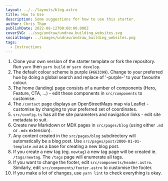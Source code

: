 ```yaml
---
layout: ../../layouts/blog.astro
title: How to Use
description: Some suggestions for how to use this starter.
author: Chris Tham
publishDate: 2022-08-12T00:00:00.000Z
coverSVG: ../svg/undraw/undraw_building_websites.svg
socialImage: ../images/undraw/undraw_building_websites.png
tags:
  - Instructions
---
```


1. Clone your own version of the starter template or fork the repository. Run `yarn` then `yarn build` or `yarn develop`.
2. The default colour scheme is purple (`#663399`). Change to your preferred hue by doing a global search and replace of '-purple-' to your favourite colour.
3. The home (landing) page consists of a number of components (Hero, Feature, CTA, ...) - edit these components in `src/components` to customise.
4. The `/contact` page displays an OpenStreetMaps map via Leaflet - customise by changing to your preferred set of coordinates.
5. `src/config.ts` has all the site parameters and navigation links - edit site metadata to suit.
6. Create new Markdown or MDX pages in `src/pages/blog` (using either `.md` or `.mdx` extension).
7. Any content created in the `src/pages/blog` subdirectory will automatically be a blog post. Use `src/pages/post/2000-01-01-template.md` as a base for creating a new blog post.
8. If you create a new tag (eg. `newtag`) a new tag page will be created ie. `/tags/newtag`. The `/tags` page will enumerate all tags.
9. If you want to change the footer, edit `src/components/header.astro`. Similarly, edit `src/components/footer.astro` to customise the footer.
10. If you make a lot of changes, use `yarn lint` to check everything is okay.
